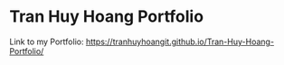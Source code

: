 # Tran Huy Hoang Portfolio
Link to my Portfolio: https://tranhuyhoangit.github.io/Tran-Huy-Hoang-Portfolio/
